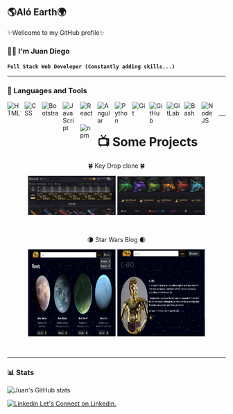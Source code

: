 ## 🌎Aló Earth🌍
✨Wellcome to my GitHub profile✨
### 🙋🏻 I'm Juan Diego

**`Full Stack Web Developer
(Constantly adding skills...)`**

   ---

### 🧰 Languages and Tools

<img align="left" alt="HTML" width="30px" style="padding-right:10px;" src="https://cdn.jsdelivr.net/gh/devicons/devicon/icons/html5/html5-plain.svg" />
<img align="left" alt="CSS" width="30px" style="padding-right:10px;" src="https://cdn.jsdelivr.net/gh/devicons/devicon/icons/css3/css3-plain.svg" />
<img align="left" alt="Bootstrap" width="38px" height="34px" style="padding-right:10px;" src="https://getbootstrap.com/docs/5.3/assets/brand/bootstrap-logo-shadow.png" />
<img align="left" alt="JavaScript" width="30px" style="padding-right:10px;" src="https://cdn.jsdelivr.net/gh/devicons/devicon/icons/javascript/javascript-plain.svg" />
<img align="left" alt="React" width="30px" style="padding-right:10px;" src="https://cdn.jsdelivr.net/gh/devicons/devicon/icons/react/react-original.svg" />
<img align="left" alt="Angular" width="30px" style="padding-right:10px;" src="https://cdn.jsdelivr.net/gh/devicons/devicon/icons/angularjs/angularjs-plain.svg" />
<img align="left" alt="Python" width="30px" style="padding-right:10px;" src="https://static-00.iconduck.com/assets.00/python-icon-512x509-pb65l7gl.png" />
<img align="left" alt="Git" width="30px" style="padding-right:10px;" src="https://cdn.jsdelivr.net/gh/devicons/devicon/icons/git/git-original.svg" />
<img align="left" alt="GitHub" width="30px" style="padding-right:10px;" src="https://cdn-icons-png.flaticon.com/512/25/25231.png" />
<img align="left" alt="GitLab" width="30px" style="padding-right:10px;" src="https://gitlab.com/gitlab-org/gitlab-vscode-extension/-/raw/ef3c16e228e51f522b1af0d19b6284b309c4f601/src/assets/logo.png" />
<img align="left" alt="Bash" width="30px" style="padding-right:10px;" src="https://cdn.jsdelivr.net/gh/devicons/devicon/icons/bash/bash-original.svg" />
<img align="left" alt="NodeJS" width="30px" style="padding-right:10px;" src="https://cdn.jsdelivr.net/gh/devicons/devicon/icons/nodejs/nodejs-original.svg" />
<img align="left" alt="npm" width="30px" style="padding-right:10px;" src="https://upload.wikimedia.org/wikipedia/commons/thumb/d/db/Npm-logo.svg/250px-Npm-logo.svg.png" />
<br />

---
# 📺 Some Projects
<p align="center">
🍀 Key Drop clone 🍀
<p align="center">
   <img width="40%" src="./images/key-drop.png" />
   <img width="40%" src="./images/key-drop-b.png" />
</p>
<br />

<p align="center">
🌘 Star Wars Blog 🌒
<p align="center">
   <img width="40%" height="200px" src="./images/star-wars-blog.png" />
   <img width="40%" height="200px" src="./images/star-wars-blog-b.png" />
</p>
</p>
<br />

---
### 📊 Stats

![Juan's GitHub stats](https://github-readme-stats.vercel.app/api?username=juan-diego-e&show_icons=true&theme=vue-dark)

<p align="left">
   <a href="https://www.linkedin.com/in/juan-diego-elissalde-gudef%C3%ADn-4248422b8/">
      <img alt="Linkedin" title="Linkedin" src="https://cdn-icons-png.flaticon.com/256/174/174857.png" width="28px"/>
   </a>
   <a href="https://www.linkedin.com/in/juan-diego-elissalde-gudef%C3%ADn-4248422b8/">
      Let's Connect on Linkedin.
   </a>
</p>
